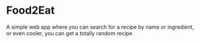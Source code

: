 # Food2Eat
<p>A simple web app where you can search for a recipe by name or ingredient, or even cooler, you can get a totally random recipe </p>